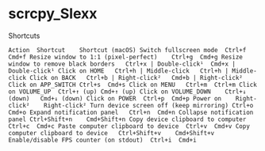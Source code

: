 # scrcpy_Slexx
Shortcuts

`
Action	Shortcut	Shortcut (macOS)
Switch fullscreen mode	Ctrl+f	Cmd+f
Resize window to 1:1 (pixel-perfect)	Ctrl+g	Cmd+g
Resize window to remove black borders	Ctrl+x | Double-click¹	Cmd+x | Double-click¹
Click on HOME	Ctrl+h | Middle-click	Ctrl+h | Middle-click
Click on BACK	Ctrl+b | Right-click²	Cmd+b | Right-click²
Click on APP_SWITCH	Ctrl+s	Cmd+s
Click on MENU	Ctrl+m	Ctrl+m
Click on VOLUME_UP	Ctrl+↑ (up)	Cmd+↑ (up)
Click on VOLUME_DOWN	Ctrl+↓ (down)	Cmd+↓ (down)
Click on POWER	Ctrl+p	Cmd+p
Power on	Right-click²	Right-click²
Turn device screen off (keep mirroring)	Ctrl+o	Cmd+o
Expand notification panel	Ctrl+n	Cmd+n
Collapse notification panel	Ctrl+Shift+n	Cmd+Shift+n
Copy device clipboard to computer	Ctrl+c	Cmd+c
Paste computer clipboard to device	Ctrl+v	Cmd+v
Copy computer clipboard to device	Ctrl+Shift+v	Cmd+Shift+v
Enable/disable FPS counter (on stdout)	Ctrl+i	Cmd+i
`